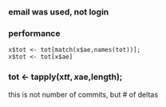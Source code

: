 ### email was used, not login
### performance
```
x$tot <- tot[match(x$ae,names(tot))];
x$tot <- tot[x$ae]
```
### tot <- tapply(x$tt, x$ae,length); 
this is not number of commits, but # of deltas
